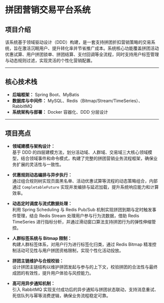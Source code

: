 # 拼团营销交易平台系统

## **项目介绍**  
该系统基于领域驱动设计（DDD）构建，是一套支持拼团折扣营销策略的交易系统，旨在激活沉眠用户、提升转化率并节省推广成本。系统核心功能覆盖拼团活动优惠试算、用户拼团锁单、拼团结算、支付回调等全流程，同时支持用户标签管理与动态规则过滤，实现灵活的个性化营销配置。

---

## **核心技术栈**
- **后端框架：** Spring Boot、MyBatis
- **数据库与中间件：** MySQL、Redis（Bitmap/Stream/TimeSeries）、RabbitMQ
- **系统架构与部署：** Docker 容器化、DDD 分层设计

---

## **项目亮点**
- **领域建模与架构设计：**  
  基于 DDD 的四层建模方法，划分活动域、人群域、交易域三大核心领域模型，结合领域事件和命令模式，构建了完整的拼团营销业务流程框架，确保业务扩展的灵活性与一致性。

- **优惠规则动态编排与异步执行：**  
  通过组合规则树实现页面黑名单、活动优惠试算等流程的动态策略组合，内部通过 `CompletableFuture` 实现并发编排与延迟加载，提升系统响应能力和计算效率。

- **动态定时调度与流式数据处理：**  
  利用 Spring Scheduling 与 Redis Pub/Sub 机制实现拼团到期与定时触发事件管理，结合 Redis Stream 处理用户参与行为流数据，借助 Redis TimeSeries 进行指标分析，并通过滑动窗口算法支持拼团行为的弹性伸缩管控。

- **人群标签系统与 Bitmap 限制：**  
  构建人群标签体系，对用户行为进行标签化归类，通过 Redis Bitmap 精准控制活动可见性与用户拼团资格限制，实现个性化活动投放。

- **拼团主链维护与合规校验：**  
  设计拼团主链结构以维护拼团发起与参与的上下文，校验拼团的合法性与最终成团的有效性，提升用户体验与风控能力。

- **高可用异步通知机制：**  
  引入 RabbitMQ 实现支付成功后的异步通知与拼团状态联动，支持消息重试、死信队列与幂等消费逻辑，确保业务流程稳定可靠。

